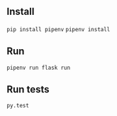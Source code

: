 ## Install
`pip install pipenv`
`pipenv install`

## Run
`pipenv run flask run`

## Run tests
`py.test`